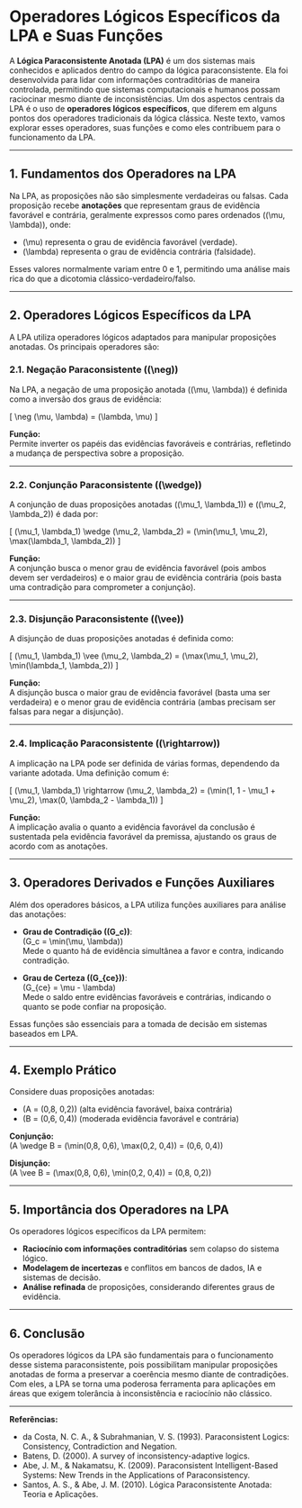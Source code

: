# Operadores Lógicos Específicos da LPA e Suas Funções

A **Lógica Paraconsistente Anotada (LPA)** é um dos sistemas mais conhecidos e aplicados dentro do campo da lógica paraconsistente. Ela foi desenvolvida para lidar com informações contraditórias de maneira controlada, permitindo que sistemas computacionais e humanos possam raciocinar mesmo diante de inconsistências. Um dos aspectos centrais da LPA é o uso de **operadores lógicos específicos**, que diferem em alguns pontos dos operadores tradicionais da lógica clássica. Neste texto, vamos explorar esses operadores, suas funções e como eles contribuem para o funcionamento da LPA.

---

## 1. Fundamentos dos Operadores na LPA

Na LPA, as proposições não são simplesmente verdadeiras ou falsas. Cada proposição recebe **anotações** que representam graus de evidência favorável e contrária, geralmente expressos como pares ordenados \((\mu, \lambda)\), onde:

- \(\mu\) representa o grau de evidência favorável (verdade).
- \(\lambda\) representa o grau de evidência contrária (falsidade).

Esses valores normalmente variam entre 0 e 1, permitindo uma análise mais rica do que a dicotomia clássico-verdadeiro/falso.

---

## 2. Operadores Lógicos Específicos da LPA

A LPA utiliza operadores lógicos adaptados para manipular proposições anotadas. Os principais operadores são:

### 2.1. **Negação Paraconsistente (\(\neg\))**

Na LPA, a negação de uma proposição anotada \((\mu, \lambda)\) é definida como a inversão dos graus de evidência:

\[
\neg (\mu, \lambda) = (\lambda, \mu)
\]

**Função:**  
Permite inverter os papéis das evidências favoráveis e contrárias, refletindo a mudança de perspectiva sobre a proposição.

---

### 2.2. **Conjunção Paraconsistente (\(\wedge\))**

A conjunção de duas proposições anotadas \((\mu_1, \lambda_1)\) e \((\mu_2, \lambda_2)\) é dada por:

\[
(\mu_1, \lambda_1) \wedge (\mu_2, \lambda_2) = (\min(\mu_1, \mu_2), \max(\lambda_1, \lambda_2))
\]

**Função:**  
A conjunção busca o menor grau de evidência favorável (pois ambos devem ser verdadeiros) e o maior grau de evidência contrária (pois basta uma contradição para comprometer a conjunção).

---

### 2.3. **Disjunção Paraconsistente (\(\vee\))**

A disjunção de duas proposições anotadas é definida como:

\[
(\mu_1, \lambda_1) \vee (\mu_2, \lambda_2) = (\max(\mu_1, \mu_2), \min(\lambda_1, \lambda_2))
\]

**Função:**  
A disjunção busca o maior grau de evidência favorável (basta uma ser verdadeira) e o menor grau de evidência contrária (ambas precisam ser falsas para negar a disjunção).

---

### 2.4. **Implicação Paraconsistente (\(\rightarrow\))**

A implicação na LPA pode ser definida de várias formas, dependendo da variante adotada. Uma definição comum é:

\[
(\mu_1, \lambda_1) \rightarrow (\mu_2, \lambda_2) = (\min(1, 1 - \mu_1 + \mu_2), \max(0, \lambda_2 - \lambda_1))
\]

**Função:**  
A implicação avalia o quanto a evidência favorável da conclusão é sustentada pela evidência favorável da premissa, ajustando os graus de acordo com as anotações.

---

## 3. Operadores Derivados e Funções Auxiliares

Além dos operadores básicos, a LPA utiliza funções auxiliares para análise das anotações:

- **Grau de Contradição (\(G_c\))**:  
  \(G_c = \min(\mu, \lambda)\)  
  Mede o quanto há de evidência simultânea a favor e contra, indicando contradição.

- **Grau de Certeza (\(G_{ce}\))**:  
  \(G_{ce} = \mu - \lambda\)  
  Mede o saldo entre evidências favoráveis e contrárias, indicando o quanto se pode confiar na proposição.

Essas funções são essenciais para a tomada de decisão em sistemas baseados em LPA.

---

## 4. Exemplo Prático

Considere duas proposições anotadas:

- \(A = (0,8, 0,2)\) (alta evidência favorável, baixa contrária)
- \(B = (0,6, 0,4)\) (moderada evidência favorável e contrária)

**Conjunção:**  
\(A \wedge B = (\min(0,8, 0,6), \max(0,2, 0,4)) = (0,6, 0,4)\)

**Disjunção:**  
\(A \vee B = (\max(0,8, 0,6), \min(0,2, 0,4)) = (0,8, 0,2)\)

---

## 5. Importância dos Operadores na LPA

Os operadores lógicos específicos da LPA permitem:

- **Raciocínio com informações contraditórias** sem colapso do sistema lógico.
- **Modelagem de incertezas** e conflitos em bancos de dados, IA e sistemas de decisão.
- **Análise refinada** de proposições, considerando diferentes graus de evidência.

---

## 6. Conclusão

Os operadores lógicos da LPA são fundamentais para o funcionamento desse sistema paraconsistente, pois possibilitam manipular proposições anotadas de forma a preservar a coerência mesmo diante de contradições. Com eles, a LPA se torna uma poderosa ferramenta para aplicações em áreas que exigem tolerância à inconsistência e raciocínio não clássico.

---

**Referências:**

- da Costa, N. C. A., & Subrahmanian, V. S. (1993). Paraconsistent Logics: Consistency, Contradiction and Negation.  
- Batens, D. (2000). A survey of inconsistency-adaptive logics.  
- Abe, J. M., & Nakamatsu, K. (2009). Paraconsistent Intelligent-Based Systems: New Trends in the Applications of Paraconsistency.  
- Santos, A. S., & Abe, J. M. (2010). Lógica Paraconsistente Anotada: Teoria e Aplicações.